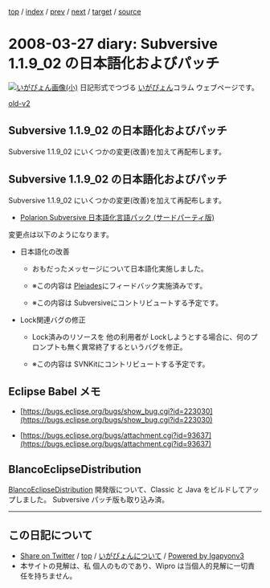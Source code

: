 [top](../index.html) 
 / [index](index.html) 
 / [prev](ig080319.html) 
 / [next](ig080403.html) 
 / [target](http://www.igapyon.jp/igapyon/diary/2008/ig080327.html) 
 / [source](https://github.com/igapyon/diary/blob/master/2008/ig080327.src.md) 

2008-03-27 diary: Subversive 1.1.9_02 の日本語化およびパッチ
=====================================================================================================
[![いがぴょん画像(小)](http://www.igapyon.jp/igapyon/diary/images/iga200306s.jpg "いがぴょん")](http://www.igapyon.jp/igapyon/diary/memo/memoigapyon.html) 日記形式でつづる [いがぴょん](http://www.igapyon.jp/igapyon/diary/memo/memoigapyon.html)コラム ウェブページです。

[old-v2](ig080327-orig.html)

## Subversive 1.1.9_02 の日本語化およびパッチ

Subversive 1.1.9_02 にいくつかの変更(改善)を加えて再配布します。


## Subversive 1.1.9_02 の日本語化およびパッチ

Subversive 1.1.9_02 にいくつかの変更(改善)を加えて再配布します。

* [Polarion Subversive 日本語化言語パック (サードパーティ版)](http://www.igapyon.jp/blanco/nlpack/eclipse/subversive.html)

変更点は以下のようになります。

* 日本語化の改善
  
  * おもだったメッセージについて日本語化実施しました。
    
  * ※この内容は [Pleiades](http://mergedoc.sourceforge.jp/pleiades.html)にフィードバック実施済みです。
    
  * ※この内容は Subversiveにコントリビュートする予定です。
  

  
* Lock関連バグの修正
  
  * Lock済みのリソースを 他の利用者が Lockしようとする場合に、何のプロンプトも無く異常終了するというバグを修正。
    
  * ※この内容は SVNKitにコントリビュートする予定です。
  

## Eclipse Babel メモ

* [https://bugs.eclipse.org/bugs/show_bug.cgi?id=223030](https://bugs.eclipse.org/bugs/show_bug.cgi?id=223030)
  
* [https://bugs.eclipse.org/bugs/attachment.cgi?id=93637](https://bugs.eclipse.org/bugs/attachment.cgi?id=93637)

## BlancoEclipseDistribution

[BlancoEclipseDistribution](http://www.igapyon.jp/blanco/blancoeclipsedistribution.html) 開発版について、Classic と Java をビルドしてアップしました。
Subversive パッチ版も取り込み済。


----------------------------------------------------------------------------------------------------

## この日記について

* [Share on Twitter](https://twitter.com/intent/tweet?hashtags=igapyon%2Cdiary%2C%E3%81%84%E3%81%8C%E3%81%B4%E3%82%87%E3%82%93&text=Subversive+1.1.9_02+%E3%81%AE%E6%97%A5%E6%9C%AC%E8%AA%9E%E5%8C%96%E3%81%8A%E3%82%88%E3%81%B3%E3%83%91%E3%83%83%E3%83%81&url=http%3A%2F%2Fwww.igapyon.jp%2Figapyon%2Fdiary%2F2008%2Fig080327.html) / [top](../index.html) / [いがぴょんについて](http://www.igapyon.jp/igapyon/diary/memo/memoigapyon.html) / [Powered by Igapyonv3](https://github.com/igapyon/igapyonv3)
* 本サイトの見解は、私 個人のものであり、Wipro は当個人的見解に一切責任を持ちません。 
